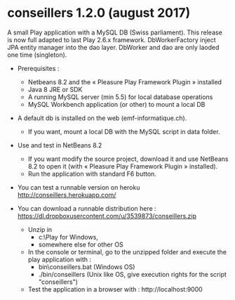# conseillers 1.2.0 (august 2017)
A small Play application with a MySQL DB (Swiss parliament).
This release is now full adapted to last Play 2.6.x framework.
DbWorkerFactory inject JPA entity manager into the dao layer.
DbWorker and dao are only laoded one time (singleton).

* Prerequisites :
  * Netbeans 8.2 and the « Pleasure Play Framework Plugin » installed
  * Java 8 JRE or SDK
  * A running MySQL server (min 5.5) for local database operations
  * MySQL Workbench application (or other) to mount a local DB

* A default db is installed on the web (emf-informatique.ch).
  * If you want, mount a local DB with the MySQL script in data folder.

* Use and test in NetBeans 8.2
  * If you want modify the source project, download it and use NetBeans 8.2 to open it (with « Pleasure Play Framework Plugin » installed).
  * Run the application with standard F6 button.

* You can test a runnable version on heroku
http://conseillers.herokuapp.com/

* You can download a runnable distribution here :<br>
  https://dl.dropboxusercontent.com/u/3539873/conseillers.zip
  * Unzip in
      * c:\Play for Windows,
      * somewhere else for other OS
  * In the console or terminal, go to the unzipped folder and execute the play application with :
      * bin\conseillers.bat (Windows OS)
      * ./bin/conseillers (Unix like OS, give execution rights for the script "conseillers")
  * Test the application in a browser with :
    http://localhost:9000

